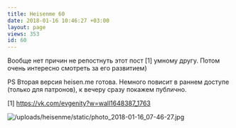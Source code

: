 ```yaml
---
title: Heisenme 60
date: 2018-01-16 10:46:27 +03:00
layout: page
views: 353
id: 60
---
```


Вообще нет причин не репостнуть этот пост [1] умному другу. Потом очень интересно смотреть за его развитием)

PS Вторая версия heisen.me готова. Немного повисит в раннем доступе (только для патронов), к вечеру сразу покажем публично.

[1] https://vk.com/evgenity?w=wall1648387_1763



![/uploads/heisenme/static/photo_2018-01-16_07-46-27.jpg](/uploads/heisenme/static/photo_2018-01-16_07-46-27.jpg)
